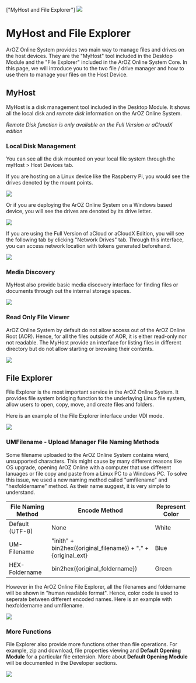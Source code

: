 ["MyHost and File Explorer"]
![](img/11/0.png)
# MyHost and File Explorer
ArOZ Online System provides two main way to manage files and drives on the host devices. They are the "MyHost" tool included in the Desktop Module and the "File Explorer" included in the ArOZ Online System Core. In this page, we will introduce you to the two file / drive manager and how to use them to manage your files on the Host Device.


## MyHost
MyHost is a disk management tool included in the Desktop Module. It shows all the local disk and *remote disk* information on the ArOZ Online System. 

*Remote Disk function is only available on the Full Version or aCloudX edition* 

### Local Disk Management
You can see all the disk mounted on your local file system through the myHost > Host Devices tab. 

If you are hosting on a Linux device like the Raspberry Pi, you would see the drives denoted by the mount points.

![](img/11/5.png)

Or if you are deploying the ArOZ Online System on a Windows based device, you will see the drives are denoted by its drive letter.

![](img/11/1.png)

If you are using the Full Version of aCloud or aCloudX Edition, you will see the following tab by clicking "Network Drives" tab. Through this interface, you can access network location with tokens generated beforehand.

![](img/11/3.png)

### Media Discovery
MyHost also provide basic media discovery interface for finding files or documents through out the internal storage spaces. 

![](img/11/4.png)

### Read Only File Viewer
ArOZ Online System by default do not allow access out of the ArOZ Online Root (AOR). Hence, for all the files outside of AOR, it is either read-only nor not readable. The MyHost provide an interface for listing files in different directory but do not allow starting or browsing their contents.

![](img/11/2.png)

## File Explorer
File Explorer is the most important service in the ArOZ Online System. It provides file system bridging function to the underlaying Linux file system, allow users to open, copy, move, and create files and folders. 

Here is an example of the File Explorer interface under VDI mode.

![](img/11/6.png)

### UMFilename - Upload Manager File Naming Methods
Some filename uploaded to the ArOZ Online System contains wierd, unsupported characters. This might cause by many different reasons like OS upgrade, opening ArOZ Online with a computer that use different lanuages or file copy and paste from a Linux PC to a Windows PC. To solve this issue, we used a new naming method called "umfilename" and "hexfoldername" method. As their name suggest, it is very simple to understand.

<table class="ts table">
<thead>
<tr>
<th>File Naming Method</th>
<th>Encode Method</th>
<th>Represent Color</th>
</tr>
</thead>
<tbody>
<tr>
<td>Default (UTF-8)</td>
<td>None</td>
<td>White</td>
</tr>
<tr>
<td>UM-Filename</td>
<td>"inith" + bin2hex({original_filename}) + "." + {original_ext}</td>
<td>Blue</td>
</tr>
<tr>
<td>HEX-Foldername</td>
<td>bin2hex({original_foldername})</td>
<td>Green</td>
</tr>
</tbody>
</table>

However in the ArOZ Online File Explorer, all the filenames and foldername will be shown in "human readable format". Hence, color code is used to seperate between different encoded names. Here is an example with hexfoldername and umfilename.

![](img/11/8.png)

### More Functions
File Explorer also provide more functions other than file operations. For example, zip and download, file properties viewing and **Default Opening Module** for a particular file extension. More about **Default Opening Module** will be documented in the Developer sections.

![](img/11/9.png)